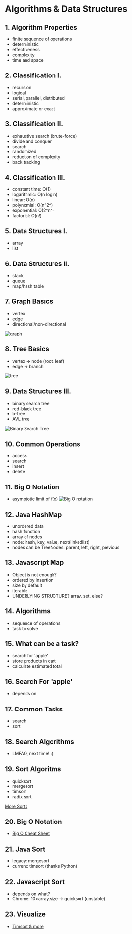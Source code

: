 <style>
  .page-header {
    background-image: none;
  }
</style>

# Algorithms & Data Structures

## 1. Algorithm Properties
- finite sequence of operations
- deterministic
- effectiveness
- complexity
- time and space

## 2. Classification I.
- recursion
- logical
- serial, parallel, distributed
- deterministic
- approximate or exact

## 3. Classification II.
- exhaustive search (brute-force)
- divide and conquer
- search
- randomized
- reduction of complexity
- back tracking

## 4. Classification III.
- constant time: O(1)
- logarithmic: O(n log n)
- linear: O(n)
- polynomial: O(n^2^)
- exponential: O(2^n^)
- factorial: O(n!)

## 5. Data Structures I.
- array
- list

## 6. Data Structures II.
- stack
- queue
- map/hash table

## 7. Graph Basics
- vertex
- edge
- directional/non-directional

![graph](https://media.geeksforgeeks.org/wp-content/cdn-uploads/undirectedgraph.png)

## 8. Tree Basics
- vertex -> node (root, leaf)
- edge -> branch

![tree](https://media.geeksforgeeks.org/wp-content/uploads/20221124153129/Treedatastructure.png)

## 9. Data Structures III.
- binary search tree
- red-black tree
- b-tree
- AVL tree

![Binary Search Tree](https://upload.wikimedia.org/wikipedia/commons/thumb/d/da/Binary_search_tree.svg/1200px-Binary_search_tree.svg.png)

## 10. Common Operations
- access
- search
- insert
- delete

## 11. Big O Notation
- asymptotic limit of f(x)
![Big O notation](https://upload.wikimedia.org/wikipedia/commons/thumb/7/7e/Comparison_computational_complexity.svg/512px-Comparison_computational_complexity.svg.png)

## 12. Java HashMap
- unordered data
- hash function
- array of nodes
- node: hash, key, value, next(linkedlist)
- nodes can be TreeNodes: parent, left, right, previous

## 13. Javascript Map
- Object is not enough?
- ordered by insertion
- size by default
- iterable
- UNDERLYING STRUCTURE? array, set, else?

## 14. Algorithms
- sequence of operations
- task to solve

## 15. What can be a task?
- search for 'apple'
- store products in cart
- calculate estimated total

## 16. Search For 'apple'
- depends on

## 17. Common Tasks
- search
- sort

## 18. Search Algorithms
- LMFAO, next time! :)

## 19. Sort Algoritms
- quicksort
- mergesort
- timsort
- radix sort

[More Sorts](https://en.wikipedia.org/wiki/Sorting_algorithm)

## 20. Big O Notation
- [Big O Cheat Sheet](https://www.bigocheatsheet.com/)

## 21. Java Sort
- legacy: mergesort
- current: timsort (thanks Python)

## 22. Javascript Sort
- depends on what?
- Chrome: 10>array.size -> quicksort (unstable)

## 23. Visualize
- [Timsort & more](https://www.chrislaux.com/)
